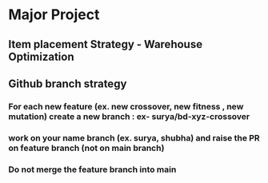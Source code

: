 
# Major Project
## Item placement Strategy - Warehouse Optimization

## Github branch strategy 

### For each new feature (ex. new crossover, new fitness , new mutation) create a new branch : ex- surya/bd-xyz-crossover
### work on your name branch (ex. surya, shubha) and raise the PR on feature branch (not on main branch) 
### Do not merge the feature branch into main 
